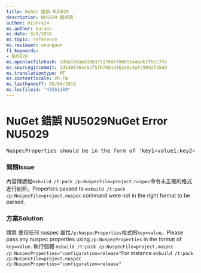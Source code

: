 ```yaml
---
title: NuGet 錯誤 NU5029
description: NU5029 錯誤碼
author: mishra14
ms.author: karann
ms.date: 8/8/2018
ms.topic: reference
ms.reviewer: anangaur
f1_keywords:
- NU5029
ms.openlocfilehash: 9d9a1b6abdd0837517686f00651e4adb2f0cc7fe
ms.sourcegitcommit: 1d1406764c6af5fb7801d462e0c4afc9092fa569
ms.translationtype: MT
ms.contentlocale: zh-TW
ms.lasthandoff: 09/04/2018
ms.locfileid: "43551169"
---
```

# <a name="nuget-error-nu5029"></a><span data-ttu-id="6d0a8-103">NuGet 錯誤 NU5029</span><span class="sxs-lookup"><span data-stu-id="6d0a8-103">NuGet Error NU5029</span></span>
<pre>NuspecProperties should be in the form of 'key1=value1;key2=value2'.</pre>

### <a name="issue"></a><span data-ttu-id="6d0a8-104">問題</span><span class="sxs-lookup"><span data-stu-id="6d0a8-104">Issue</span></span>

<span data-ttu-id="6d0a8-105">內容傳遞給`msbuild /t:pack /p:NuspecFile=project.nuspec`命令未正確的格式進行剖析。</span><span class="sxs-lookup"><span data-stu-id="6d0a8-105">Properties passed to `msbuild /t:pack /p:NuspecFile=project.nuspec` command were not in the right format to be parsed.</span></span>


### <a name="solution"></a><span data-ttu-id="6d0a8-106">方案</span><span class="sxs-lookup"><span data-stu-id="6d0a8-106">Solution</span></span>

<span data-ttu-id="6d0a8-107">請將 使用任何 nuspec 屬性`/p:NuspecProperties`格式的`key=value`。</span><span class="sxs-lookup"><span data-stu-id="6d0a8-107">Please pass any nuspec properties using `/p:NuspecProperties` in the format of `key=value`.</span></span> <span data-ttu-id="6d0a8-108">執行個體 `msbuild /t:pack /p:NuspecFile=project.nuspec /p:NuspecProperties="configuration=release"`</span><span class="sxs-lookup"><span data-stu-id="6d0a8-108">For instance `msbuild /t:pack /p:NuspecFile=project.nuspec /p:NuspecProperties="configuration=release"`</span></span>

